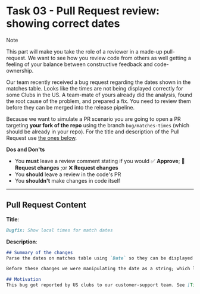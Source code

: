 # Task 03 - Pull Request review: showing correct dates

> [!NOTE]
> This part will make you take the role of a reviewer in a made-up pull-request. We want to see how you review code from others as well getting a feeling of your balance between constructive feedback and code-ownership.

Our team recently received a bug request regarding the dates shown in the matches table. Looks like the times are not being displayed correctly for some Clubs in the US. A team-mate of yours already did the analysis, found the root cause of the problem, and prepared a fix. You need to review them before they can be merged into the release pipeline.

Because we want to simulate a PR scenario you are going to open a PR targeting **your fork of the repo** using the branch `bug/matches-times` (which should be already in your repo). For the title and description of the Pull Request use [the ones below](#pull-request-content).

**Dos and Don'ts**
- You **must** leave a review comment stating if you would ✅ **Approve**; 💬 **Request changes** ;or ❌ **Request changes**
- You **should** leave a review in the code's PR
- You **shouldn't** make changes in code itself

--- 

## Pull Request Content
**Title**:
```md
Bugfix: Show local times for match dates
```

**Description**:
```md
## Summary of the changes
Parse the dates on matches table using `Date` so they can be displayed according to browser local-time.

Before these changes we were manipulating the date as a string; which led to incorrect results because the API **always** returns UTC times. This meant the dates/times would be incorrect for anyone visiting from non-UTC timezones (i.e.: most of the world at some point in the year).

## Motivation
This bug got reported by US clubs to our customer-support team. See [Ticket#123](#not-a-real-link) for the original report.
```
